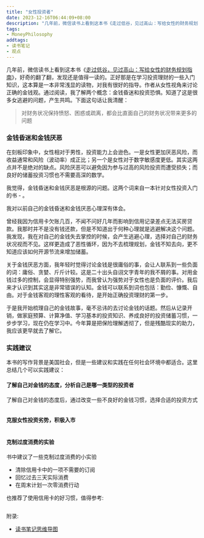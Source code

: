 ```yaml
---
title: "女性投资者"
date: 2023-12-16T06:44:09+08:00
description: "几年前，微信读书上看到这本书《走过低谷，见过高山：写给女性的财务规划指南》，好奇的翻了翻，发现还是值得一读的。正好那是在学习投资理财的一些入门知识，这本算是一本非常浅显的读物，对我有很好的指导。"
tags:
- MoneyPhilosophy
addtags:
- 读书笔记
- 观点
---
```


几年前，微信读书上看到这本书《[走过低谷，见过高山：写给女性的财务规划指南](https://weread.qq.com/web/bookDetail/b50326a072093049b50cba1)》，好奇的翻了翻，发现还是值得一读的。正好那是在学习投资理财的一些入门知识，这本算是一本非常浅显的读物，对我有很好的指导。作者从女性视角来讨论正确的金钱观。通过阅读，我了解两个概念：金钱昏迷和投资恐惧。知道了这是很多女逃避的问题，产生共鸣。下面这句话让我清醒：

> 对财务状况保持愤怒、困惑或疏离，都会比直面自己的财务状况带来更多的问题  

### 金钱昏迷和金钱厌恶

在刻板印象中，女性相对于男性，投资能力上会逊色。一是女性更加厌恶风险，而收益通常和风险（波动率）成正比；另一个是女性对于数字敏感度更低。其实这两点并不是绝对的缺点。风险厌恶可以避免因为参与过高的风险投资而遭受损失；而良好的储蓄投资习惯也不需要高深的数学。

我觉得，金钱昏迷和金钱厌恶是根源的问题。这两个词来自一本针对女性投资入门的书 - 。

我对以前自己的金钱昏迷和金钱厌恶心理深有体会。

曾经我因为信用卡欠账几百，不闻不问好几年而影响到信用记录差点无法买房贷款。我那时并不是没有钱还款，但是不知道出于何种心理就是逃避解决这个问题。我发现，我在对自己的金钱失去掌控的时候，会产生逃避心理，选择对自己的财务状况视而不见。这样更造成了恶性循环，因为不去梳理规划，金钱不知去向，更不知道应该如何开源节流来增加储蓄。

关于金钱厌恶方面，我年轻时觉得讨论金钱是很庸俗的事，会让人联系到一些负面的词：庸俗、贪婪、斤斤计较。这是二十出头自诩文字青年的我不屑的事。对用金钱过多的控制，会显得特别强势，而我曾认为强势对于女性也是负面的评价。我后来才认识到其实这是非常错误的认知。金钱可以联系到词也包括：勤俭、慷慨、自由。对于金钱客观的理性客观的看待，是开始正确投资理财的第一步。

于是我开始梳理自己的金钱故事，毫不忌讳的去讨论金钱的话题。然后从记录开销，做家庭预算、计算净值、学习基本的投资知识、养成良好的投资储蓄习惯，一步步学习，现在仍在学习中。今年算是把保险理解透彻了，但是残酷现实的助力，我应该更早就去了解它。

### 实践建议
  
本书的写作背景是美国社会，但是一些建议和实践在任何社会环境中都适合。这里总结几个可以实践建议：  
  
#### 了解自己对金钱的态度，分析自己是哪一类型的投资者

了解自己对金钱的态度后，通过改变一些不良好的金钱习惯，选择合适的投资方式  

<div>
    <span class="image fit" style="max-width: 500px;"><img src="https://s3.ap-southeast-1.amazonaws.com/littlecheesecake.me/money.sense/female_investor/money_sense_female_investor1.png" alt="" /></span>
</div>
  
#### 克服女性投资劣势，积极入市


<div>
    <span class="image fit" style="max-width: 500px;"><img src="https://s3.ap-southeast-1.amazonaws.com/littlecheesecake.me/money.sense/female_investor/money_sense_female_investor2.png" alt="" /></span>
</div>
  
#### 克制过度消费的实验  

书中建议了一些克制过度消费的小实验
- 清除信用卡中的一项不需要的订阅
- 回忆过去三天实际消费
- 在周末计划一次零消费行动

也推荐了使用信用卡的好习惯，值得参考:

<div>
    <span class="image fit" style="max-width: 500px;"><img src="https://s3.ap-southeast-1.amazonaws.com/littlecheesecake.me/money.sense/female_investor/money_sense_female_invester3.png" alt="" /></span>
</div>

附录:
- [读书笔记思维导图](https://xmind.app/m/CwCH7g)


